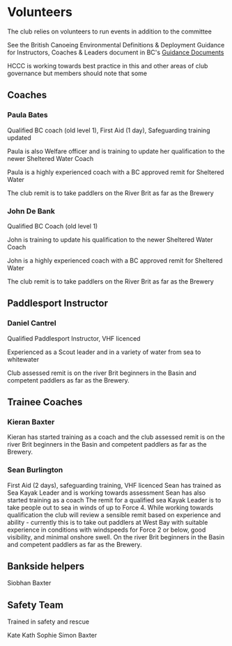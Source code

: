 # Volunteers #


The club relies on volunteers to run events in addition to the committee


See the British Canoeing Environmental Definitions & Deployment Guidance for Instructors, Coaches & Leaders document in BC's [Guidance Documents](https://www.britishcanoeingawarding.org.uk/guidance-documents/)

HCCC is working towards best practice in this and other areas of club governance but members should note that some 



## Coaches ##


### Paula Bates ###

Qualified BC coach (old level 1), First Aid (1 day), Safeguarding training updated

Paula is also Welfare officer and is training to update her qualification to the newer Sheltered Water Coach 

Paula is a highly experienced coach with a BC approved remit for Sheltered Water

The club remit is to take paddlers on the River Brit as far as the Brewery


### John De Bank ###

Qualified BC Coach (old level 1)

John is training to update his qualification to the newer Sheltered Water Coach 

John is a highly experienced coach with a BC approved remit for Sheltered Water

The club remit is to take paddlers on the River Brit as far as the Brewery 



## Paddlesport Instructor ##

### Daniel Cantrel ###

Qualified Paddlesport Instructor, VHF licenced

Experienced as a Scout leader and in a variety of water from sea to whitewater

Club assessed remit is on the river Brit beginners in the Basin and competent paddlers as far as the Brewery.


## Trainee Coaches ##

### Kieran Baxter ###
Kieran has started training as a coach and the club assessed remit is on the river Brit beginners in the Basin and competent paddlers as far as the Brewery. 

### Sean Burlington ###
First Aid (2 days), safeguarding training, VHF licenced
Sean has trained as Sea Kayak Leader and is working towards assessment
Sean has also started training as a coach 
The remit for a qualified sea Kayak Leader is to take people out to sea in winds of up to Force 4. 
While working towards qualification the club will review a sensible remit based on experience and ability - currently this is to take out paddlers at West Bay with suitable experience in conditions with windspeeds for Force 2 or below, good visibility, and minimal onshore swell. On the river Brit beginners in the Basin and competent paddlers as far as the Brewery. 


## Bankside helpers ## 

Siobhan Baxter 



## Safety Team ##

Trained in safety and rescue 

Kate
Kath
Sophie
Simon Baxter

